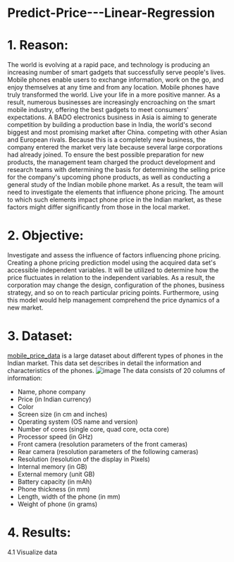 # Predict-Price---Linear-Regression
# 1. Reason: 
The world is evolving at a rapid pace, and technology is producing an increasing number of smart gadgets that successfully serve people's lives. Mobile phones enable users to exchange information, work on the go, and enjoy themselves at any time and from any location. Mobile phones have truly transformed the world. Live your life in a more positive manner. As a result, numerous businesses are increasingly encroaching on the smart mobile industry, offering the best gadgets to meet consumers' expectations.
A BADO electronics business in Asia is aiming to generate competition by building a production base in India, the world's second biggest and most promising market after China. competing with other Asian and European rivals.
Because this is a completely new business, the company entered the market very late because several large corporations had already joined. To ensure the best possible preparation for new products, the management team charged the product development and research teams with determining the basis for determining the selling price for the company's upcoming phone products, as well as conducting a general study of the Indian mobile phone market. As a result, the team will need to investigate the elements that influence phone pricing. The amount to which such elements impact phone price in the Indian market, as these factors might differ significantly from those in the local market.
# 2. Objective: 
Investigate and assess the influence of factors influencing phone pricing. Creating a phone pricing prediction model using the acquired data set's accessible independent variables. It will be utilized to determine how the price fluctuates in relation to the independent variables. As a result, the corporation may change the design, configuration of the phones, business strategy, and so on to reach particular pricing points. Furthermore, using this model would help management comprehend the price dynamics of a new market.
# 3. Dataset: 
<a href='https://github.com/ThCong/Predict-Price---Linear-Regression/blob/main/mobile_price_data.csv'>mobile_price_data<a/> is a large dataset about different types of phones in the Indian market. This data set describes in detail the information and characteristics of the phones.
 ![image](https://github.com/switchablenorms/DeepFashion2/blob/master/images/deepfashion2_bigbang.png)
The data consists of 20 columns of information:
- Name, phone company
- Price (in Indian currency)
- Color
- Screen size (in cm and inches)
- Operating system (OS name and version)
- Number of cores (single core, quad core, octa core)
- Processor speed (in GHz)
- Front camera (resolution parameters of the front cameras)
- Rear camera (resolution parameters of the following cameras)
- Resolution (resolution of the display in Pixels)
- Internal memory (in GB)
- External memory (unit GB)
- Battery capacity (in mAh)
- Phone thickness (in mm)
- Length, width of the phone (in mm)
- Weight of phone (in grams)
# 4. Results: 
  4.1 Visualize data
  
